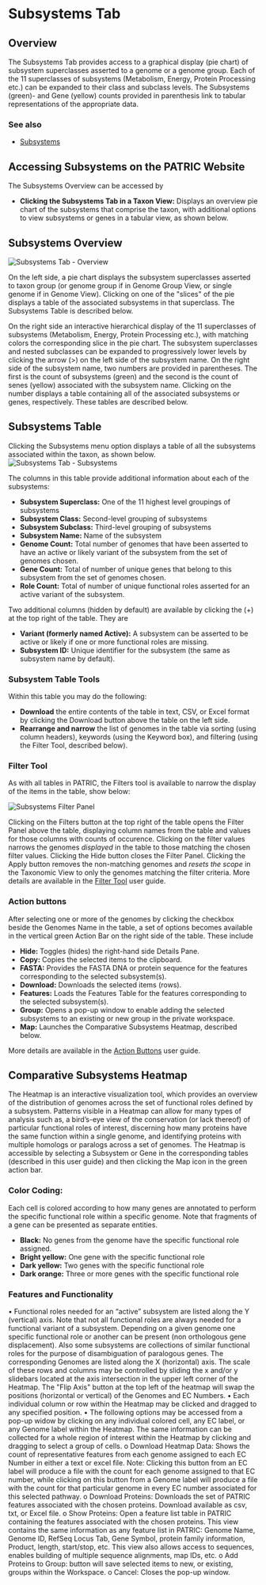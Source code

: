 # Subsystems Tab

## Overview
The Subsystems Tab provides access to a graphical display (pie chart) of subsystem superclasses asserted to a genome or a genome group. Each of the 11 superclasses of subsystems (Metabolism, Energy, Protein Processing etc.) can be expanded to their class and subclass levels. The Subsystems (green)- and Gene (yellow) counts provided in parenthesis link to tabular representations of the appropriate data.  

### See also
  * [Subsystems](../organisms_taxon/subsystems.html)

## Accessing Subsystems on the PATRIC Website
The Subsystems Overview can be accessed by

* **Clicking the Subsystems Tab in a Taxon View:** Displays an overview pie chart of the subsystems that comprise the taxon, with additional options to view subsystems or genes in a tabular view, as shown below.

## Subsystems Overview
![Subsystems Tab - Overview](../images/subsystems_tab_overview.png)

On the left side, a pie chart displays the subsystem superclasses asserted to taxon group (or genome group if in Genome Group View, or single genome if in Genome View). Clicking on one of the "slices" of the pie displays a table of the associated subsystems in that superclass. The Subsystems Table is described below. 

On the right side an interactive hierarchical display of the 11 superclasses of subsystems (Metabolism, Energy, Protein Processing etc.), with matching colors the corresponding slice in the pie chart. The subsystem superclasses and nested subclasses can be expanded to progressively lower levels by clicking the arrow (>) on the left side of the subsystem name. On the right side of the subsystem name, two numbers are provided in parentheses.  The first is the count of subsystems (green) and the second is the count of senes (yellow) associated with the subsystem name. Clicking on the number displays a table containing all of the associated subsystems or genes, respectively.  These tables are described below.  

## Subsystems Table
Clicking the Subsystems menu option displays a table of all the subsystems associated within the taxon, as shown below.  
![Subsystems Tab - Subsystems](../images/subsystems_tab_subsystems.png)

The columns in this table provide additional information about each of the subsystems:

* **Subsystem Superclass:** One of the 11 highest level groupings of subsystems
* **Subsystem Class:** Second-level grouping of subsystems
* **Subsystem Subclass:** Third-level grouping of subsystems
* **Subsystem Name:** Name of the subsystem 
* **Genome Count:** Total number of genomes that have been asserted to have an active or likely variant of the subsystem from the set of genomes chosen.
* **Gene Count:** Total of number of unique genes that belong to this subsystem from the set of genomes chosen.
* **Role Count:** Total of number of unique functional roles asserted for an active variant of the subsystem.

Two additional columns (hidden by default) are available by clicking the (+) at the top right of the table.  They are 
* **Variant (formerly named Active):** A subsystem can be asserted to be active or likely if one or more functional roles are missing.
* **Subsystem ID:** Unique identifier for the subsystem (the same as subsystem name by default).	

### Subsystem Table Tools
Within this table you may do the following:

* **Download** the entire contents of the table in text, CSV, or Excel format by clicking the Download button above the table on the left side.
* **Rearrange and narrow** the list of genomes in the table via sorting (using column headers), keywords (using the Keyword box), and filtering (using the Filter Tool, described below).

### Filter Tool

As with all tables in PATRIC, the Filters tool is available to narrow the display of the items in the table, show below:
  
![Subsystems Filter Panel](../images/subsystems_filter_panel.png)

Clicking on the Filters button at the top right of the table opens the Filter Panel above the table, displaying column names from the table and values for those columns with counts of occurence.  Clicking on the filter values narrows the genomes *displayed* in the table to those matching the chosen filter values.  Clicking the Hide button closes the Filter Panel.  Clicking the Apply button removes the non-matching genomes and *resets the scope* in the Taxonomic View to only the genomes matching the filter criteria. More details are available in the [Filter Tool](../other/filter_tool.html) user guide.

### Action buttons

After selecting one or more of the genomes by clicking the checkbox beside the Genomes Name in the table, a set of options becomes available in the vertical green Action Bar on the right side of the table.  These include

* **Hide:** Toggles (hides) the right-hand side Details Pane.
* **Copy:** Copies the selected items to the clipboard.
* **FASTA:** Provides the FASTA DNA or protein sequence for the features corresponding to the selected subsystem(s).
* **Download:**  Downloads the selected items (rows).
* **Features:** Loads the Features Table for the features corresponding to the selected subsystem(s).
* **Group:** Opens a pop-up window to enable adding the selected subsystems to an existing or new group in the private workspace.
* **Map:** Launches the Comparative Subsystems Heatmap, described below.

More details are available in the [Action Buttons](../other/action_buttons.html) user guide.

## Comparative Subsystems Heatmap
The Heatmap is an interactive visualization tool, which provides an overview of the distribution of genomes across the set of functional roles defined by a subsystem. Patterns visible in a Heatmap can allow for many types of analysis such as, a bird’s-eye view of the conservation (or lack thereof) of particular functional roles of interest, discerning how many proteins have the same function within a single genome, and identifying proteins with multiple homologs or paralogs across a set of genomes. The Heatmap is accessible by selecting a Subsystem or Gene in the corresponding tables (described in this user guide) and then clicking the Map icon in the green action bar.

### Color Coding: 
Each cell is colored according to how many genes are annotated to perform the specific functional role within a specific genome. Note that fragments of a gene can be presented as separate entities.

* **Black:** No genes from the genome have the specific functional role assigned.
* **Bright yellow:** One gene with the specific functional role
* **Dark yellow:** Two genes with the specific functional role
* **Dark orange:** Three or more genes with the specific functional role

### Features and Functionality

•	Functional roles needed for an “active” subsystem are listed along the Y (vertical) axis. Note that not all functional roles are always needed for a functional variant of a subsystem. Depending on a given genome one specific functional role or another can be present (non orthologous gene displacement). Also some subsystems are collections of similar functional roles for the purpose of disambiguation of paralogous genes. 
The corresponding Genomes are listed along the X (horizontal) axis. The scale of these rows and columns may be controlled by sliding the x and/or y slidebars located at the axis intersection in the upper left corner of the Heatmap. The "Flip Axis" button at the top left of the heatmap will swap the positions (horizontal or vertical) of the Genomes and EC Numbers.
•	Each individual column or row within the Heatmap may be clicked and dragged to any specified position.
•	The following options may be accessed from a pop-up widow by clicking on any individual colored cell, any EC label, or any Genome label within the Heatmap. The same information can be collected for a whole region of interest within the Heatmap by clicking and dragging to select a group of cells.
o	Download Heatmap Data: Shows the count of representative features from each genome assigned to each EC Number in either a text or excel file. Note: Clicking this button from an EC label will produce a file with the count for each genome assigned to that EC number, while clicking on this button from a Genome label will produce a file with the count for that particular genome in every EC number associated for this selected pathway.
o	Download Proteins: Downloads the set of PATRIC features associated with the chosen proteins. Download available as csv, txt, or Excel file.
o	Show Proteins: Open a feature list table in PATRIC containing the features associated with the chosen proteins. This view contains the same information as any feature list in PATRIC: Genome Name, Genome ID, RefSeq Locus Tab, Gene Symbol, protein family information, Product, length, start/stop, etc. This view also allows access to sequences, enables building of multiple sequence alignments, map IDs, etc.
o	Add Proteins to Group: button will save selected items to new, or existing, groups within the Workspace.
o	Cancel: Closes the pop-up window.

